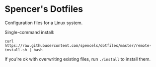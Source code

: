 # Spencer's Dotfiles

Configuration files for a Linux system.

Single-command install:

```
curl https://raw.githubusercontent.com/spencels/dotfiles/master/remote-install.sh | bash
```

If you're ok with overwriting existing files, run `./install` to install them.

